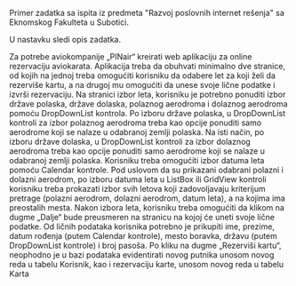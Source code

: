 Primer zadatka sa ispita iz predmeta "Razvoj poslovnih internet rešenja" sa Eknomskog Fakulteta u Subotici.

U nastavku sledi opis zadatka.

Za potrebe aviokompanije „PINair“ kreirati web aplikaciju za online rezervaciju aviokarata.
Aplikacija treba da obuhvati minimalno dve stranice, od kojih na jednoj treba omogućiti korisniku da 
odabere let za koji želi da rezerviše kartu, a na drugoj mu omogućiti da unese svoje lične podatke i 
izvrši rezervaciju.
Na stranici izbor leta, korisniku je potrebno ponuditi izbor države polaska, države dolaska, polaznog 
aerodroma i dolaznog aerodroma pomoću DropDownList kontrola. Po izboru države polaska, u 
DropDownList kontroli za izbor polaznog aerodroma treba kao opcije ponuditi samo aerodrome koji 
se nalaze u odabranoj zemlji polaska. Na isti način, po izboru države dolaska, u DropDownList kontroli 
za izbor dolaznog aerodroma treba kao opcije ponuditi samo aerodrome koji se nalaze u odabranoj 
zemlji polaska.
Korisniku treba omogućiti izbor datuma leta pomoću Calendar kontrole.
Pod uslovom da su prikazani odabrani polazni i dolazni aerodrom, po izboru datuma leta u ListBox
ili GridView kontroli korisniku treba prokazati izbor svih letova koji zadovoljavaju kriterijum 
pretrage (polazni aerodrom, dolazni aerodrom, datum leta), a na kojima ima preostalih mesta.
Nakon izbora leta, korisniku treba omogućiti da klikom na dugme „Dalje“ bude preusmeren na 
stranicu na kojoj će uneti svoje lične podatke.
Od ličnih podataka korisnika potrebno je prikupiti ime, prezime, datum rođenja (putem Calendar
kontrole), mesto boravka, državu (putem DropDownList kontrole) i broj pasoša.
Po kliku na dugme „Rezerviši kartu“, neophodno je u bazi podataka evidentirati novog putnika
unosom novog reda u tabelu Korisnik, kao i rezervaciju karte, unosom novog reda u tabelu Karta
